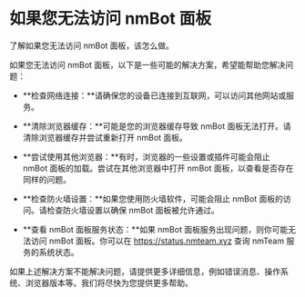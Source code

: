 # 如果您无法访问 nmBot 面板
了解如果您无法访问 nmBot 面板，该怎么做。

如果您无法访问 nmBot 面板，以下是一些可能的解决方案，希望能帮助您解决问题：

- **检查网络连接：**请确保您的设备已连接到互联网，可以访问其他网站或服务。

- **清除浏览器缓存：**可能是您的浏览器缓存导致 nmBot 面板无法打开。请清除浏览器缓存并尝试重新打开 nmBot 面板。

- **尝试使用其他浏览器：**有时，浏览器的一些设置或插件可能会阻止 nmBot 面板的加载。尝试在其他浏览器中打开 nmBot 面板，以查看是否存在同样的问题。

- **检查防火墙设置：**如果您使用防火墙软件，可能会阻止 nmBot 面板的访问。请检查防火墙设置以确保 nmBot 面板被允许通过。

- **查看 nmBot 面板服务状态：**如果 nmBot 面板服务出现问题，则你可能无法访问 nmBot 面板。你可以在 https://status.nmteam.xyz 查询 nmTeam 服务的系统状态。

如果上述解决方案不能解决问题，请提供更多详细信息，例如错误消息、操作系统、浏览器版本等。我们将尽快为您提供更多帮助。

